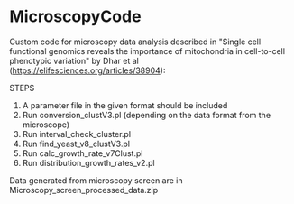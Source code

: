 # MicroscopyCode
Custom code for microscopy data analysis described in "Single cell functional genomics reveals the importance of mitochondria in cell-to-cell phenotypic variation" by Dhar et al (https://elifesciences.org/articles/38904):

STEPS
1. A parameter file in the given format should be included
2. Run conversion_clustV3.pl (depending on the data format from the microscope)
3. Run interval_check_cluster.pl
4. Run find_yeast_v8_clustV3.pl
5. Run calc_growth_rate_v7Clust.pl
6. Run distribution_growth_rates_v2.pl


Data generated from microscopy screen are in Microscopy_screen_processed_data.zip
